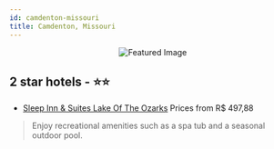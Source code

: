 ```yaml
---
id: camdenton-missouri
title: Camdenton, Missouri
---
```


<center><img src="https://i.travelapi.com/hotels/1000000/890000/882800/882709/4adb123a_z.jpg" alt="Featured Image" /></center>


##  2 star hotels - ⭐️⭐️

-    [Sleep Inn & Suites Lake Of The Ozarks](https://us.hurb.com/hotels/camdenton/sleep-inn-suites-lake-of-the-ozarks-JNP-JP091456?cmp=18055) Prices from R$ 497,88
   > Enjoy recreational amenities such as a spa tub and a seasonal outdoor pool.
